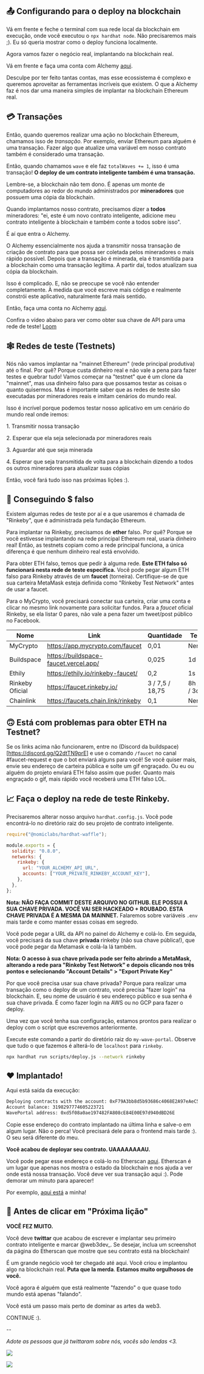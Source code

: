 📤 Configurando para o deploy na blockchain
-----------------------------------------

Vá em frente e feche o terminal com sua rede local da blockchain em execução, onde você executou o `npx hardhat node`. Não precisaremos mais ;). Eu só queria mostrar como o deploy funciona localmente.

Agora vamos fazer o negócio real, implantando na blockchain real.

Vá em frente e faça uma conta com Alchemy [aqui](https://alchemy.com/?r=a724fda46ee746e0).

Desculpe por ter feito tantas contas, mas esse ecossistema é complexo e queremos aproveitar as ferramentas incríveis que existem. O que a Alchemy faz é nos dar uma maneira simples de implantar na blockchain Ethereum real.

💳 Transações
---------------

Então, quando queremos realizar uma ação no blockchain Ethereum, chamamos isso de *transação*. Por exemplo, enviar Ethereum para alguém é uma transação. Fazer algo que atualize uma variável em nosso contrato também é considerado uma transação.

Então, quando chamamos `wave` e ele faz `totalWaves += 1`, isso é uma transação! **O deploy de um contrato inteligente também é uma transação.**

Lembre-se, a blockchain não tem dono. É apenas um monte de computadores ao redor do mundo administrados por **mineradores** que possuem uma cópia da blockchain.

Quando implantamos nosso contrato, precisamos dizer a **todos** mineradores: "ei, este é um novo contrato inteligente, adicione meu contrato inteligente à blockchain e também conte a todos sobre isso".

É aí que entra o Alchemy.

O Alchemy essencialmente nos ajuda a transmitir nossa transação de criação de contrato para que possa ser coletada pelos mineradores o mais rápido possível. Depois que a transação é minerada, ela é transmitida para a blockchain como uma transação legítima. A partir daí, todos atualizam sua cópia da blockchain.

Isso é complicado. E, não se preocupe se você não entender completamente. À medida que você escreve mais código e realmente constrói este aplicativo, naturalmente fará mais sentido.

Então, faça uma conta no Alchemy [aqui](https://alchemy.com/?r=a724fda46ee746e0).

Confira o vídeo abaixo para ver como obter sua chave de API para uma rede de teste!
[Loom](https://www.loom.com/share/35aabe54c3294ef88145a03c311f1933)

🕸️ Redes de teste (Testnets)
------------

Nós não vamos implantar na "mainnet Ethereum" (rede principal produtiva) até o final. Por quê? Porque custa dinheiro real e não vale a pena para fazer testes e quebrar tudo! Vamos começar na "testnet" que é um clone da "mainnet", mas usa dinheiro falso para que possamos testar as coisas o quanto quisermos. Mas é importante saber que as redes de teste são executadas por mineradores reais e imitam cenários do mundo real.

Isso é incrível porque podemos testar nosso aplicativo em um cenário do mundo real onde iremos:

1\. Transmitir nossa transação

2\. Esperar que ela seja selecionada por mineradores reais

3\. Aguardar até que seja minerada

4\. Esperar que seja transmitida de volta para a blockchain dizendo a todos os outros mineradores para atualizar suas cópias

Então, você fará tudo isso nas próximas lições :).

🤑 Conseguindo $ falso
------------------------

Existem algumas redes de teste por aí e a que usaremos é chamada de "Rinkeby", que é administrada pela fundação Ethereum.

Para implantar na Rinkeby, precisamos de **ether** falso. Por quê? Porque se você estivesse implantando na rede principal Ethereum real, usaria dinheiro real! Então, as testnets copiam como a rede principal funciona, a única diferença é que nenhum dinheiro real está envolvido.

Para obter ETH falso, temos que pedir à alguma rede. **Este ETH falso só funcionará nesta rede de teste específica.** Você pode pegar algum ETH falso para Rinkeby através de um **faucet** (torneira). Certifique-se de que sua carteira MetaMask esteja definida como "Rinkeby Test Network" antes de usar a faucet.

Para o MyCrypto, você precisará conectar sua carteira, criar uma conta e clicar no mesmo link novamente para solicitar fundos. Para a _faucet_ oficial Rinkeby, se ela listar 0 pares, não vale a pena fazer um tweet/post público no Facebook.

| Nome | Link | Quantidade | Tempo |
| ---------------- | -------------------------- | --------------- | ------------ |
| MyCrypto | https://app.mycrypto.com/faucet | 0,01 | Nenhum |
| Buildspace | https://buildspace-faucet.vercel.app/ | 0,025 | 1d |
| Ethily | https://ethily.io/rinkeby-faucet/ | 0,2 | 1s |
| Rinkeby Oficial | https://faucet.rinkeby.io/ | 3 / 7,5 / 18,75 | 8h / 1d / 3d |
| Chainlink | https://faucets.chain.link/rinkeby | 0,1 | Nenhum |


🙃 Está com problemas para obter ETH na Testnet?
-----------------------------------

Se os links acima não funcionarem, entre no (Discord da buildspace)[https://discord.gg/Q2dtTN9prE] e use o comando `/faucet` no canal #faucet-request e que o bot enviará alguns para você! Se você quiser mais, envie seu endereço de carteira pública e solte um gif engraçado. Ou eu ou alguém do projeto enviará ETH falso assim que puder. Quanto mais engraçado o gif, mais rápido você receberá uma ETH falso LOL.

📈 Faça o deploy na rede de teste Rinkeby.
----------------------------------

Precisaremos alterar nosso arquivo `hardhat.config.js`. Você pode encontrá-lo no diretório raiz do seu projeto de contrato inteligente.

```javascript
require("@nomiclabs/hardhat-waffle");

module.exports = {
  solidity: "0.8.0",
  networks: {
    rinkeby: {
      url: "YOUR_ALCHEMY_API_URL",
      accounts: ["YOUR_PRIVATE_RINKEBY_ACCOUNT_KEY"],
    },
  },
};
```

**Nota: NÃO FAÇA COMMIT DESTE ARQUIVO NO GITHUB. ELE POSSUI A SUA CHAVE PRIVADA. VOCÊ VAI SER HACKEADO + ROUBADO. ESTA CHAVE PRIVADA É A MESMA DA MAINNET.** Falaremos sobre variáveis `.env` mais tarde e como manter essas coisas em segredo.

Você pode pegar a URL da API no painel do Alchemy e colá-lo. Em seguida, você precisará da sua chave **privada** rinkeby (não sua chave pública!), que você pode pegar da Metamask e colá-la lá também.

**Nota: O acesso à sua chave privada pode ser feito abrindo a MetaMask, alterando a rede para "Rinkeby Test Network" e depois clicando nos três pontos e selecionando "Account Details" > "Export Private Key"**

Por que você precisa usar sua chave privada? Porque para realizar uma transação como o deploy de um contrato, você precisa "fazer login" na blockchain. E, seu nome de usuário é seu endereço público e sua senha é sua chave privada. É como fazer login na AWS ou no GCP para fazer o deploy.

Uma vez que você tenha sua configuração, estamos prontos para realizar o deploy com o script que escrevemos anteriormente.

Execute este comando a partir do diretório raiz do `my-wave-portal`. Observe que tudo o que fazemos é alterá-lo de `localhost` para `rinkeby`.

```bash
npx hardhat run scripts/deploy.js --network rinkeby
```

❤️ Implantado!
-------------

Aqui está saída da execução:

```bash
Deploying contracts with the account: 0xF79A3bb8d5b93686c4068E2A97eAeC5fE4843E7D
Account balance: 3198297774605223721
WavePortal address: 0xd5f08a0ae197482FA808cE84E00E97d940dBD26E
```

Copie esse endereço do contrato implantado na última linha e salve-o em algum lugar. Não o perca! Você precisará dele para o frontend mais tarde :). O seu será diferente do meu.

**Você acabou de deployar seu contrato. UAAAAAAAAU.**

Você pode pegar esse endereço e colá-lo no Etherscan [aqui](https://rinkeby.etherscan.io/). Etherscan é um lugar que apenas nos mostra o estado da blockchain e nos ajuda a ver onde está nossa transação. Você deve ver sua transação aqui :). Pode demorar um minuto para aparecer!

Por exemplo, [aqui está](https://rinkeby.etherscan.io/address/0x56A61F82549fD077E4B9F74C6Ae6a75209F43A8b) a minha!

🚨 Antes de clicar em "Próxima lição"
----------------------------------

**VOCÊ FEZ MUITO.**

Você deve **twittar** que acabou de escrever e implantar seu primeiro contrato inteligente e marcar @web3dev_. Se desejar, inclua um screenshot da página do Etherscan que mostre que seu contrato está na blockchain!

É um grande negócio você ter chegado até aqui. Você criou e implantou algo na blockchain real. **Puta que la merda**. **Estamos muito orgulhosos de você.**

Você agora é alguém que está realmente "fazendo" o que quase todo mundo está apenas "falando".

Você está um passo mais perto de dominar as artes da web3.

CONTINUE :).

--

*Adote as pessoas que já twittaram sobre nós, vocês são lendas <3.*

![](https://i.imgur.com/qXzAAY2.png)

![](https://i.imgur.com/9OWqnaE.png)
